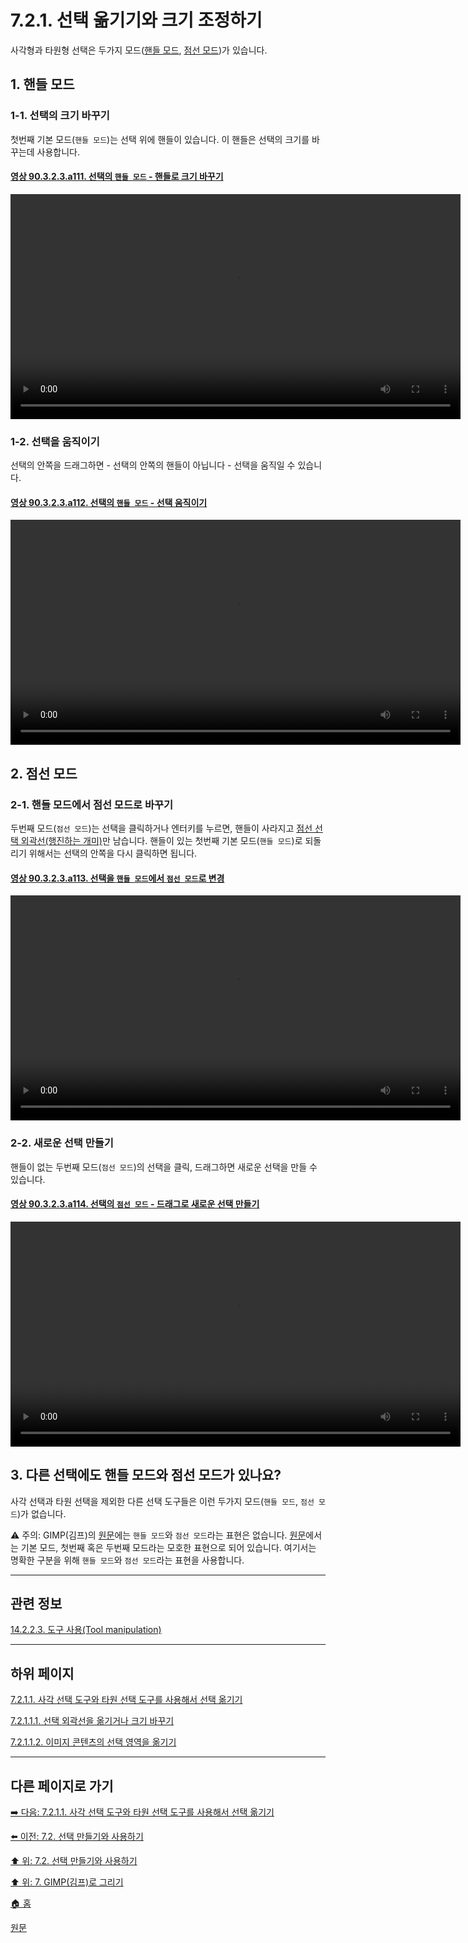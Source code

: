 # 7.2.1. 선택 옮기기와 크기 조정하기

사각형과 타원형 선택은 두가지 모드([핸들 모드](./19-glossaryx-selection_mode-handle_mode.md), [점선 모드](./19-glossaryx-selection_mode-dotted_mode.md))가 있습니다. 

<a id="07-02-01-s1"></a>

## 1. 핸들 모드

<a id="07-02-01-s1-01"></a>

### 1-1. 선택의 크기 바꾸기
첫번째 기본 모드(`핸들 모드`)는 선택 위에 핸들이 있습니다. 이 핸들은 선택의 크기를 바꾸는데 사용합니다. 

<a id="90-03-02-03-a111"></a>

#### [영상 90.3.2.3.a111. 선택의 `핸들 모드` - 핸들로 크기 바꾸기](./90-03-02-03-rectangle_select.md#90-03-02-03-a111)
<video controls="controls" width="720" src="https://github.com/wonder13662/gimp/assets/15767104/37be8e66-b382-4ae5-ace4-0cbccc31686a"></video>

<a id="07-02-01-s1-02"></a>

### 1-2. 선택을 움직이기
선택의 안쪽을 드래그하면 - 선택의 안쪽의 핸들이 아닙니다 - 선택을 움직일 수 있습니다.

<a id="90-03-02-03-a112"></a>

#### [영상 90.3.2.3.a112. 선택의 `핸들 모드` - 선택 움직이기](./90-03-02-03-rectangle_select.md#90-03-02-03-a112)
<video controls="controls" width="720" src="https://github.com/wonder13662/gimp/assets/15767104/994c594d-36ca-400d-9ca5-c44ce7074539"></video>

<a id="07-02-01-s2"></a>

## 2. 점선 모드

<a id="07-02-01-s2-01"></a>

### 2-1. 핸들 모드에서 점선 모드로 바꾸기
두번째 모드(`점선 모드`)는 선택을 클릭하거나 엔터키를 누르면, 핸들이 사라지고 [점선 선택 외곽선(행진하는 개미)](./19-glossaryx-marching_ants.md)만 남습니다. 핸들이 있는 첫번째 기본 모드(`핸들 모드`)로 되돌리기 위해서는 선택의 안쪽을 다시 클릭하면 됩니다.

<a id="90-03-02-03-a113"></a>

#### [영상 90.3.2.3.a113. 선택을 `핸들 모드`에서 `점선 모드`로 변경](./90-03-02-03-rectangle_select.md#90-03-02-03-a113)
<video controls="controls" width="720" src="https://github.com/wonder13662/gimp/assets/15767104/144097b9-643e-4bfc-8154-212931839d49"></video>

<a id="07-02-01-s2-02"></a>

### 2-2. 새로운 선택 만들기
핸들이 없는 두번째 모드(`점선 모드`)의 선택을 클릭, 드래그하면 새로운 선택을 만들 수 있습니다.

<a id="90-03-02-03-a114"></a>

#### [영상 90.3.2.3.a114. 선택의 `점선 모드` - 드래그로 새로운 선택 만들기](./90-03-02-03-rectangle_select.md#90-03-02-03-a114)
<video controls="controls" width="720" src="https://github.com/wonder13662/gimp/assets/15767104/b8f33945-e07c-44a2-aec3-fa503336369b"></video>

<a id="07-02-01-s3"></a>

## 3. 다른 선택에도 핸들 모드와 점선 모드가 있나요?
사각 선택과 타원 선택을 제외한 다른 선택 도구들은 이런 두가지 모드(`핸들 모드`, `점선 모드`)가 없습니다.

⚠️ 주의: GIMP(김프)의 [원문](https://docs.gimp.org/2.10/ko/gimp-using-selections.html)에는 `핸들 모드`와 `점선 모드`라는 표현은 없습니다. [원문](https://docs.gimp.org/2.10/ko/gimp-using-selections.html)에서는 기본 모드, 첫번째 혹은 두번째 모드라는 모호한 표현으로 되어 있습니다. 여기서는 명확한 구분을 위해 `핸들 모드`와 `점선 모드`라는 표현을 사용합니다.

***

## 관련 정보

[14.2.2.3. 도구 사용(Tool manipulation)](./14-02-02-03-tool_manipulation.md)

***

## 하위 페이지

[7.2.1.1. 사각 선택 도구와 타원 선택 도구를 사용해서 선택 옮기기](./07-02-01-01-00-moving_selections_using_the_rectangle_and_ellipse_select_tools.md)

[7.2.1.1.1. 선택 외곽선을 옮기거나 크기 바꾸기](./07-02-01-01-01-moving_and_resizing_the_selection_outline.md)

[7.2.1.1.2. 이미지 콘텐츠의 선택 영역을 옮기기](./07-02-01-01-02-moving_the_selection_with_the_image_contents.md)

***

## 다른 페이지로 가기
[➡️ 다음: 7.2.1.1. 사각 선택 도구와 타원 선택 도구를 사용해서 선택 옮기기](./07-02-01-01-00-moving_selections_using_the_rectangle_and_ellipse_select_tools.md)

[⬅️ 이전: 7.2. 선택 만들기와 사용하기](./07-02-00-creating-and-using-selections.md)

[⬆️ 위: 7.2. 선택 만들기와 사용하기](./07-02-00-creating-and-using-selections.md)

[⬆️ 위: 7. GIMP(김프)로 그리기](./07-00-painting-with-gimp.md)

[🏠 홈](./00-home.md)

[원문](https://docs.gimp.org/2.10/ko/gimp-using-selections.html)
